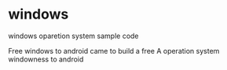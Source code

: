 # windows
windows oparetion system sample code

Free windows to android came to build a free
A operation system windowness to android
